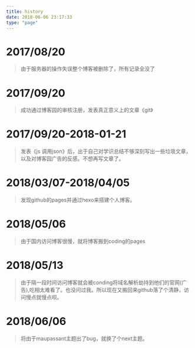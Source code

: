 ```yaml
---
title: history
date: 2018-06-06 23:17:33
type: "page"
---
```

2017/08/20
==
> 由于服务器的操作失误整个博客被删除了，所有记录全没了

2017/09/20
==
>成功通过博客园的审核注册，发表真正意义上的文章《git》

2017/09/20-2018-01-21
==
>发表《js 调用json》后，出于自己对学识总结不够深刻写出一些垃圾文章，以及对博客园广告的反感。不想再写文章了。

2018/03/07-2018/04/05
==
> 发现github的pages并通过hexo来搭建个人博客。

2018/05/06
==
> 由于国内访问博客很慢，就将博客搬到coding的pages

2018/05/13 
==
>由于隔一段时间访问博客就会被conding将域名解析劫持到他们的官网(广告),吃相太难看了。也没问过我。所以现在又搬回来github落了个清静，访问慢点就慢点呗。

2018/06/06
==
>将由于maupassant主题出了bug，就换了个next主题。
